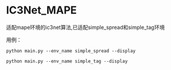 # IC3Net_MAPE
 适配mape环境的ic3net算法,已适配simple_spread和simple_tag环境



用例：

```
python main.py --env_name simple_spread --display
```

```
python main.py --env_name simple_tag --display
```

